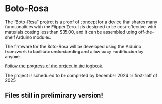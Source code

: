 # **Boto-Rosa**
The “Boto-Rosa” project is a proof of concept for a device that shares many functionalities with the Flipper Zero. It is designed to be cost-effective, with materials costing less than $35.00, and it can be assembled using off-the-shelf Arduino modules.

The firmware for the Boto-Rosa will be developed using the Arduino framework to facilitate understanding and allow easy modification by anyone.

[Follow the progress of the project in the logbook.](project-log.md)

The project is scheduled to be completed by December 2024 or first-half of 2025.

## Files still in preliminary version!